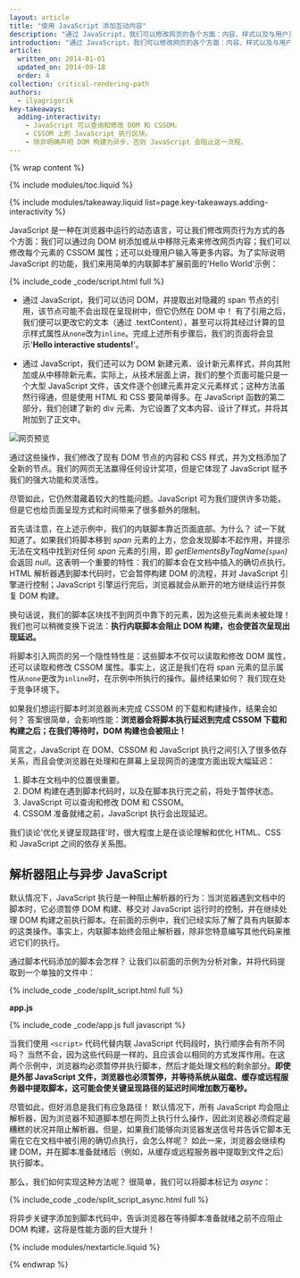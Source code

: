 ```yaml
---
layout: article
title: "使用 JavaScript 添加互动内容"
description: "通过 JavaScript，我们可以修改网页的各个方面：内容、样式以及与用户互动的行为。但是，JavaScript 也会阻止 DOM 构建并使网页呈现时间出现延迟。采用 JavaScript 异步编程，并消除关键呈现路径中的不必要 JavaScript，以提供最佳性能。"
introduction: "通过 JavaScript，我们可以修改网页的各个方面：内容、样式以及与用户互动的行为。但是，JavaScript 也会阻止 DOM 构建并使网页呈现时间出现延迟。采用 JavaScript 异步编程，并消除关键呈现路径中的不必要 JavaScript，以提供最佳性能。"
article:
  written_on: 2014-01-01
  updated_on: 2014-09-18
  order: 4
collection: critical-rendering-path
authors:
  - ilyagrigorik
key-takeaways:
  adding-interactivity:
    - JavaScript 可以查询和修改 DOM 和 CSSOM。
    - CSSOM 上的 JavaScript 执行区块。
    - 除非明确声明 DOM 构建为异步，否则 JavaScript 会阻止这一流程。
---
```

{% wrap content %}

<style>
  img, video, object {
    max-width: 100%;
  }

  img.center {
    display: block;
    margin-left: auto;
    margin-right: auto;
  }
</style>

{% include modules/toc.liquid %}

{% include modules/takeaway.liquid list=page.key-takeaways.adding-interactivity %}

JavaScript 是一种在浏览器中运行的动态语言，可让我们修改网页行为方式的各个方面：我们可以通过向 DOM 树添加或从中移除元素来修改网页内容；我们可以修改每个元素的 CSSOM 属性；还可以处理用户输入等更多内容。为了实际说明 JavaScript 的功能，我们来用简单的内联脚本扩展前面的'Hello World'示例：

{% include_code _code/script.html full %}

* 通过 JavaScript，我们可以访问 DOM，并提取出对隐藏的 span 节点的引用，该节点可能不会出现在呈现树中，但它仍然在 DOM 中！ 有了引用之后，我们便可以更改它的文本（通过 .textContent），甚至可以将其经过计算的显示样式属性从`none`改为`inline`。完成上述所有步骤后，我们的页面将会显示'**Hello interactive students!**'。

* 通过 JavaScript，我们还可以为 DOM 新建元素、设计新元素样式，并向其附加或从中移除新元素。实际上，从技术层面上讲，我们的整个页面可能只是一个大型 JavaScript 文件，该文件逐个创建元素并定义元素样式；这种方法虽然行得通，但是使用 HTML 和 CSS 要简单得多。在 JavaScript 函数的第二部分，我们创建了新的 div 元素、为它设置了文本内容、设计了样式，并将其附加到了正文中。

<img src="images/device-js-small.png" class="center" alt="网页预览">

通过这些操作，我们修改了现有 DOM 节点的内容和 CSS 样式，并为文档添加了全新的节点。我们的网页无法赢得任何设计奖项，但是它体现了 JavaScript 赋予我们的强大功能和灵活性。

尽管如此，它仍然潜藏着较大的性能问题。JavaScript 可为我们提供许多功能，但是它也给页面呈现方式和时间带来了很多额外的限制。

首先请注意，在上述示例中，我们的内联脚本靠近页面底部。为什么？ 试一下就知道了。如果我们将脚本移到 _span_ 元素的上方，您会发现脚本不起作用，并提示无法在文档中找到对任何 _span_ 元素的引用，即 _getElementsByTagName(`span`)_ 会返回 _null_。这表明一个重要的特性：我们的脚本会在文档中插入的确切点执行。HTML 解析器遇到脚本代码时，它会暂停构建 DOM 的流程，并对 JavaScript 引擎进行控制；JavaScript 引擎运行完后，浏览器就会从断开的地方继续运行并恢复 DOM 构建。

换句话说，我们的脚本区块找不到网页中靠下的元素，因为这些元素尚未被处理！ 我们也可以稍微变换下说法：**执行内联脚本会阻止 DOM 构建，也会使首次呈现出现延迟。**

将脚本引入网页的另一个隐性特性是：这些脚本不仅可以读取和修改 DOM 属性，还可以读取和修改 CSSOM 属性。事实上，这正是我们在将 span 元素的显示属性从`none`更改为`inline`时，在示例中所执行的操作。最终结果如何？ 我们现在处于竞争环境下。

如果我们想运行脚本时浏览器尚未完成 CSSOM 的下载和构建操作，结果会如何？ 答案很简单，会影响性能：**浏览器会将脚本执行延迟到完成 CSSOM 下载和构建之后；在我们等待时，DOM 构建也会被阻止！**

简言之，JavaScript 在 DOM、CSSOM 和 JavaScript 执行之间引入了很多依存关系，而且会使浏览器在处理和在屏幕上呈现网页的速度方面出现大幅延迟：

1. 脚本在文档中的位置很重要。
2. DOM 构建在遇到脚本代码时，以及在脚本执行完之前，将处于暂停状态。
3. JavaScript 可以查询和修改 DOM 和 CSSOM。
4. CSSOM 准备就绪之前，JavaScript 执行会出现延迟。

我们谈论'优化关键呈现路径'时，很大程度上是在谈论理解和优化 HTML、CSS 和 JavaScript 之间的依存关系图。


## 解析器阻止与异步 JavaScript

默认情况下，JavaScript 执行是一种阻止解析器的行为：当浏览器遇到文档中的脚本时，它必须暂停 DOM 构建、移交对 JavaScript 运行时的控制，并在继续处理 DOM 构建之前执行脚本。在前面的示例中，我们已经实际了解了具有内联脚本的这类操作。事实上，内联脚本始终会阻止解析器，除非您特意编写其他代码来推迟它们的执行。

通过脚本代码添加的脚本会怎样？ 让我们以前面的示例为分析对象，并将代码提取到一个单独的文件中：

{% include_code _code/split_script.html full %}

**app.js**

{% include_code _code/app.js full javascript %}

当我们使用 `<script>` 代码代替内联 JavaScript 代码段时，执行顺序会有所不同吗？ 当然不会，因为这些代码是一样的，且应该会以相同的方式发挥作用。在这两个示例中，浏览器均必须暂停并执行脚本，然后才能处理文档的剩余部分。**即使是外部 JavaScript 文件，浏览器也必须暂停，并等待系统从磁盘、缓存或远程服务器中提取脚本，这可能会使关键呈现路径的延迟时间增加数万毫秒。**

尽管如此，但好消息是我们有应急路径！ 默认情况下，所有 JavaScript 均会阻止解析器，因为浏览器不知道脚本想在网页上执行什么操作，因此浏览器必须假定最糟糕的状况并阻止解析器。但是，如果我们能够向浏览器发送信号并告诉它脚本无需在它在文档中被引用的确切点执行，会怎么样呢？ 如此一来，浏览器会继续构建 DOM，并在脚本准备就绪后（例如，从缓存或远程服务器中提取到文件之后）执行脚本。

那么，我们如何实现这种方法呢？ 很简单，我们可以将脚本标记为 _async_：

{% include_code _code/split_script_async.html full %}

将异步关键字添加到脚本代码中，告诉浏览器在等待脚本准备就绪之前不应阻止 DOM 构建，这将是性能方面的巨大提升！

{% include modules/nextarticle.liquid %}

{% endwrap %}

